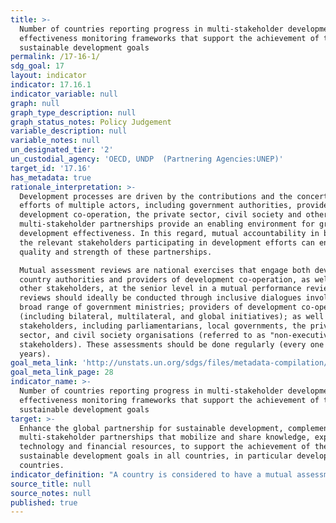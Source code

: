 ```yaml
---
title: >-
  Number of countries reporting progress in multi-stakeholder development
  effectiveness monitoring frameworks that support the achievement of the
  sustainable development goals
permalink: /17-16-1/
sdg_goal: 17
layout: indicator
indicator: 17.16.1
indicator_variable: null
graph: null
graph_type_description: null
graph_status_notes: Policy Judgement
variable_description: null
variable_notes: null
un_designated_tier: '2'
un_custodial_agency: 'OECD, UNDP  (Partnering Agencies:UNEP)'
target_id: '17.16'
has_metadata: true
rationale_interpretation: >-
  Development processes are driven by the contributions and the concerted
  efforts of multiple actors, including government authorities, providers of
  development co-operation, the private sector, civil society and others. Strong
  multi-stakeholder partnerships provide an enabling environment for greater
  development effectiveness. In this regard, mutual accountability in between
  the relevant stakeholders participating in development efforts can enhance the
  quality and strength of these partnerships. 

  Mutual assessment reviews are national exercises that engage both developing
  country authorities and providers of development co-operation, as well as
  other stakeholders, at the senior level in a mutual performance review. These
  reviews should ideally be conducted through inclusive dialogues involving a
  broad range of government ministries; providers of development co-operation
  (including bilateral, multilateral, and global initiatives); as well as other
  stakeholders, including parliamentarians, local governments, the private
  sector, and civil society organisations (referred to as "non-executive"
  stakeholders). These assessments should be done regularly (every one to two
  years).
goal_meta_link: 'http://unstats.un.org/sdgs/files/metadata-compilation/Metadata-Goal-17.pdf'
goal_meta_link_page: 28
indicator_name: >-
  Number of countries reporting progress in multi-stakeholder development
  effectiveness monitoring frameworks that support the achievement of the
  sustainable development goals
target: >-
  Enhance the global partnership for sustainable development, complemented by
  multi-stakeholder partnerships that mobilize and share knowledge, expertise,
  technology and financial resources, to support the achievement of the
  sustainable development goals in all countries, in particular developing
  countries.
indicator_definition: "A country is considered to have a mutual assessment of progress in place when at least 4 out of 5 of the following criteria are met: \tAn aid policy or partnership policy defines the country's development co-operation priorities. \tNational targets for effective development co-operation exist for both the developing country government and providers of development co-operation. \tProgress has been assessed regularly and jointly by government and providers at the senior level in the past two years. \tLocal governments and non-executive stakeholders have been actively involved in these reviews. \tThe comprehensive results of the review have been made public in a timely manner."
source_title: null
source_notes: null
published: true
---
```

